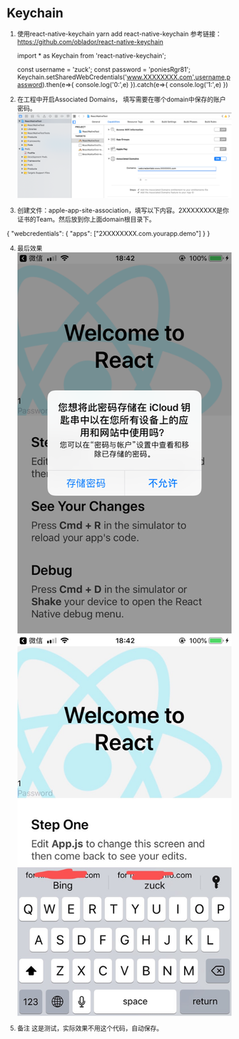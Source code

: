 Keychain
====

1. 使用react-native-keychain
    yarn add react-native-keychain
    参考链接：https://github.com/oblador/react-native-keychain
    
    import * as Keychain from 'react-native-keychain';
    
    const username = 'zuck';
    const password = 'poniesRgr81';
    Keychain.setSharedWebCredentials('www.XXXXXXXX.com',username,password).then(e=>{
          console.log('0:',e)
    }).catch(e=>{
          console.log('1:',e)
    })
    

2. 在工程中开启Associated Domains， 填写需要在哪个domain中保存的账户密码。
![](https://github.com/Bing619/Keychain/blob/master/img/Domains.png)  

3. 创建文件：apple-app-site-association，填写以下内容。2XXXXXXXX是你证书的Team。然后放到你上面domain根目录下。

{
      "webcredentials": {
            "apps": ["2XXXXXXXX.com.yourapp.demo"]
      }
}

4. 最后效果
![](https://github.com/Bing619/Keychain/blob/master/img/1.png)  
![](https://github.com/Bing619/Keychain/blob/master/img/2.jpeg)  

5. 备注
      这是测试，实际效果不用这个代码，自动保存。
